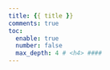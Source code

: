 ```yaml
---
title: {{ title }}
comments: true
toc:
  enable: true
  number: false
  max_depth: 4 # <h4> ####
---
```

